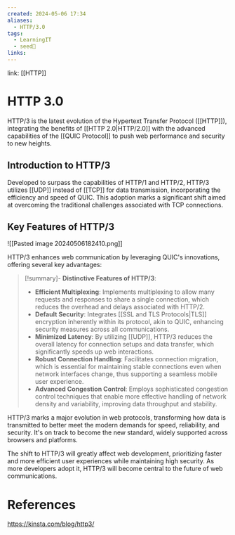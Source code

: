```yaml
---
created: 2024-05-06 17:34
aliases:
  - HTTP/3.0
tags:
  - LearningIT
  - seed🌱
links:
---
```


link: [[HTTP]]

# HTTP 3.0

HTTP/3 is the latest evolution of the Hypertext Transfer Protocol ([[HTTP]]), integrating the benefits of [[HTTP 2.0|HTTP/2.0]] with the advanced capabilities of the [[QUIC Protocol]] to push web performance and security to new heights.

## Introduction to HTTP/3

Developed to surpass the capabilities of HTTP/1 and HTTP/2, HTTP/3 utilizes [[UDP]] instead of [[TCP]] for data transmission, incorporating the efficiency and speed of QUIC. This adoption marks a significant shift aimed at overcoming the traditional challenges associated with TCP connections.

## Key Features of HTTP/3

![[Pasted image 20240506182410.png]]

HTTP/3 enhances web communication by leveraging QUIC's innovations, offering several key advantages:

> [!summary]- **Distinctive Features of HTTP/3**:
> - **Efficient Multiplexing**: Implements multiplexing to allow many requests and responses to share a single connection, which reduces the overhead and delays associated with HTTP/2.
> - **Default Security**: Integrates [[SSL and TLS Protocols|TLS]] encryption inherently within its protocol, akin to QUIC, enhancing security measures across all communications.
> - **Minimized Latency**: By utilizing [[UDP]], HTTP/3 reduces the overall latency for connection setups and data transfer, which significantly speeds up web interactions.
> - **Robust Connection Handling**: Facilitates connection migration, which is essential for maintaining stable connections even when network interfaces change, thus supporting a seamless mobile user experience.
> - **Advanced Congestion Control**: Employs sophisticated congestion control techniques that enable more effective handling of network density and variability, improving data throughput and stability.

HTTP/3 marks a major evolution in web protocols, transforming how data is transmitted to better meet the modern demands for speed, reliability, and security. It's on track to become the new standard, widely supported across browsers and platforms.

The shift to HTTP/3 will greatly affect web development, prioritizing faster and more efficient user experiences while maintaining high security. As more developers adopt it, HTTP/3 will become central to the future of web communications.
# References

https://kinsta.com/blog/http3/
